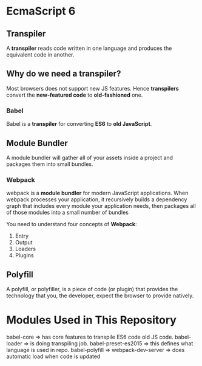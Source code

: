 # EcmaScript 6

## Transpiler

A **transpiler** reads code written in one language and produces the
equivalent code in another.

## Why do we need a transpiler?

Most browsers does not support new JS features. Hence **transpilers**
convert the **new-featured code** to **old-fashioned** one.

### Babel

Babel is a **transpiler** for converting **ES6** to **old JavaScript**.

## Module Bundler

A module bundler will gather all of your assets inside a project
and packages them into small bundles.

### Webpack

webpack is a **module bundler** for modern JavaScript applications.
When webpack processes your application, it recursively builds a
dependency graph that includes every module your application needs,
then packages all of those modules into a small number of bundles

You need to understand four concepts of **Webpack**:

1. Entry
2. Output
3. Loaders
4. Plugins

## Polyfill

A polyfill, or polyfiller, is a piece of code (or plugin)
that provides the technology that you, the developer,
expect the browser to provide natively.

# Modules Used in This Repository

babel-core => has core features to transpile ES6 code old JS code.
babel-loader => is doing transpiling job.
babel-preset-es2015 => this defines what language is used in repo.
babel-polyfill =>
webpack-dev-server => does automatic load when code is updated
